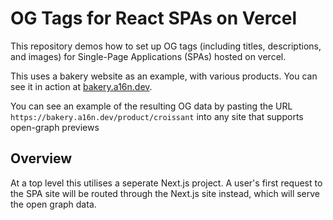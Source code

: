 # OG Tags for React SPAs on Vercel
This repository demos how to set up OG tags (including titles, descriptions, and images) for Single-Page Applications (SPAs) hosted on vercel.

This uses a bakery website as an example, with various products.
You can see it in action at [bakery.a16n.dev](bakery.16n.dev). 

You can see an example of the resulting OG data by pasting the URL `https://bakery.a16n.dev/product/croissant` into any site that supports open-graph previews

## Overview
At a top level this utilises a seperate Next.js project. A user's first request to the SPA site will be routed through 
the Next.js site instead, which will serve the open graph data.